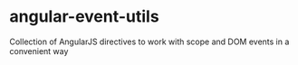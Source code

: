 # angular-event-utils
Collection of AngularJS directives to work with scope and DOM events in a convenient way
